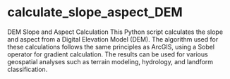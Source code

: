 # calculate_slope_aspect_DEM
DEM Slope and Aspect Calculation
This Python script calculates the slope and aspect from a Digital Elevation Model (DEM). The algorithm used for these calculations follows the same principles as ArcGIS, using a Sobel operator for gradient calculation. The results can be used for various geospatial analyses such as terrain modeling, hydrology, and landform classification.
